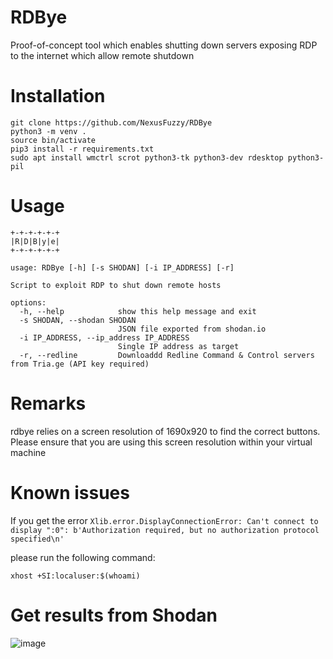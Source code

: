 # RDBye
Proof-of-concept tool which enables shutting down servers exposing RDP to the internet which allow remote shutdown

# Installation
```
git clone https://github.com/NexusFuzzy/RDBye
python3 -m venv .
source bin/activate
pip3 install -r requirements.txt
sudo apt install wmctrl scrot python3-tk python3-dev rdesktop python3-pil
```

# Usage
```
+-+-+-+-+-+
|R|D|B|y|e|
+-+-+-+-+-+

usage: RDBye [-h] [-s SHODAN] [-i IP_ADDRESS] [-r]

Script to exploit RDP to shut down remote hosts

options:
  -h, --help            show this help message and exit
  -s SHODAN, --shodan SHODAN
                        JSON file exported from shodan.io
  -i IP_ADDRESS, --ip_address IP_ADDRESS
                        Single IP address as target
  -r, --redline         Downloaddd Redline Command & Control servers from Tria.ge (API key required)
```
# Remarks
rdbye relies on a screen resolution of 1690x920 to find the correct buttons. Please ensure that you are using this screen resolution within your virtual machine

# Known issues
If you get the error 
`Xlib.error.DisplayConnectionError: Can't connect to display ":0": b'Authorization required, but no authorization protocol specified\n'`

please run the following command:

`xhost +SI:localuser:$(whoami)`

# Get results from Shodan
![image](https://github.com/user-attachments/assets/1c6d78a0-46bb-4658-9f8b-35b837b9b285)

